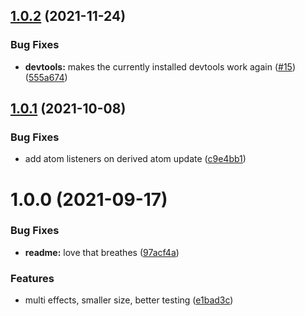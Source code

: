 ## [1.0.2](https://github.com/immobiliare/atomic-state/compare/v1.0.1...v1.0.2) (2021-11-24)


### Bug Fixes

* **devtools:** makes the currently installed devtools work again ([#15](https://github.com/immobiliare/atomic-state/issues/15)) ([555a674](https://github.com/immobiliare/atomic-state/commit/555a67433a07a092b6c622cebefb18809dfe7fd5))

## [1.0.1](https://github.com/immobiliare/atomic-state/compare/v1.0.0...v1.0.1) (2021-10-08)


### Bug Fixes

* add atom listeners on derived atom update ([c9e4bb1](https://github.com/immobiliare/atomic-state/commit/c9e4bb126de51e0cb964166c7bdb0fe8cc27a369))

# 1.0.0 (2021-09-17)


### Bug Fixes

* **readme:** love that breathes ([97acf4a](https://github.com/immobiliare/atomic-state/commit/97acf4af927ac2c9698bc4aa311cfa220fd4ad19))


### Features

* multi effects, smaller size, better testing ([e1bad3c](https://github.com/immobiliare/atomic-state/commit/e1bad3cd0ff6abcbbaa4c3a58c415a0a54162280))

